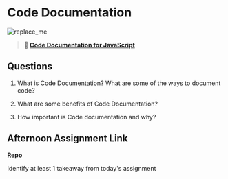 # Code Documentation

![replace_me](https://codeworks.blob.core.windows.net/public/assets/img/illustrations/placeholder.svg)

> **📖 [Code Documentation for JavaScript](https://codeworksacademy.com/fs-student-guide/resources/wk7/02-JSDocs)**

## Questions

1. What is Code Documentation? What are some of the ways to document code?

2. What are some benefits of Code Documentation?

3. How important is Code documentation and why?

## Afternoon Assignment Link

**[Repo](https://github.com/PKILB/<ASSIGNMENT_REPO>)**

Identify at least 1 takeaway from today's assignment
